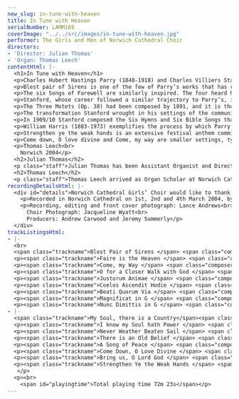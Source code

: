 ```yaml
---
new_slug: in-tune-with-heaven
title: In Tune with Heaven
serialNumber: LAMM169
coverImage: "../../src/images/in-tune-with-heaven.jpg"
performer: The Girls and Men of Norwich Cathedral Choir
directors:
- 'Director: Julian Thomas'
- 'Organ: Thomas Leech'
contentHtml: |-
  <h1>In Tune with Heaven</h1>
  <p>Charles Hubert Hastings Parry (1848-1918) and Charles Villiers Stanford (1852-1924) rose above the insular mediocrity of the British musical establishment of the time, exemplified in cathedrals throughout the country. Their prodigious musical abilities, together with wide-ranging intellect, energetic personality and a cosmopolitan outlook fostered by study abroad, allowed them to escape from the shadows of Mendelssohn and Spohr and lay the foundations of British musical renaissance.</p>
  <p>Blest pair of Sirens is one of the few of Parry’s works that has remained in the repertoire since its first performance, by Stanford in 1887. Setting Milton’s Ode at a Solemn Music the composer mirrors the poet’s three-part structure, and through his spontaneous and engaging lyricism creates a small masterpiece. The music is in perfect sympathy with Milton’s text and the tension between the opening section and the central passage concerning man’s discord (portrayed with a jarring change of metre and orchestration) is resolved at the last with one of Parry’s most exquisite melodies and a climax crowned with the return of the opening orchestral theme.</p>
  <p>The six Songs of Farewell are similarly inspired. The four heard here date from 1916 and, under the clouds of war and the composer’s failing health, evoke a noble and elegiac tone that seems to recall the late masterworks of Brahms. In the first, My soul there is a country, Parry’s concern with ‘just and noble accent’ is paramount; whilst this setting of Vaughan’s text is the most sectional motet of the set, the congruence of poetry and music is such that this never detracts from the overall sense. The shortest of the six, I know my soul hath power, is lighter in tone, even sardonic at times in its acknowledgement of man’s transient nature. Never weather beaten sail and There is an old belief add an intense contrapuntal dimension to the melodic beauty. The initial weariness of the former is perfectly captured in the diminished fifth motif, as is the final consolation in the rising octave of ‘Glory there the sun outshines’. The six-voice setting of Lockhart’s poem has a wider harmonic range with striking chordal passages (‘That creed I fain would keep’ quoting a plainsong Credo intonation) following imitation similar to that in Never weather beaten sail. As in all of the songs, Parry has complete command of the expressive potential of the choir using melody, harmony and tessitura to profound effect.</p>
  <p>Stanford, whose career followed a similar trajectory to Parry’s, is now regarded primarily as a brilliant teacher with a role-call of pupils including Vaughan Williams, Holst, Ireland, Bridge, Howells, Moeran and Lambert, and as a composer who reinvigorated the moribund cathedral tradition. His nine operas and seven symphonies are rarely performed and mainly unpublished, despite Vaughan Williams’ assertion that, had Stanford been German or Italian, his works would have been celebrated throughout his homeland.</p>
  <p>The Three Motets (Op. 38) had been composed by 1891, and it is thought that they were written to be sung as graces on certain feast days at dinners in Hall at Trinity College, Cambridge, where he held the post of organist for nine years. The ternary form of Justorum animae contrasts peaceful outer sections with a harmonically restless central passage. The eight-voice Ascension Day carol Coelos ascendit hodie is also cast in ternary form. The antiphonal writing interjects the text with repeated Alleluias and the sense of ascension is captured in the Amen, expanding from a single note to the final resonant cadence. The setting of the first verse of Psalm 119, Beati quorum via, is one of the most beautiful pieces in the cathedral repertory. The voices interweave with an effortless fluidity that belies the tight sonata-like structure of the motet.</p>
  <p>The transformation Stanford wrought in his settings of the communion service and the evening canticles was perhaps his greatest achievement in church music. The lovely Evening Service in G (1901) eschews the symphonic techniques he had employed in the earlier services in B flat and A in favour of a more intimate atmosphere. The Magnificat owes a certain debt to Schubert and, as is often commented, the treble solo and delicate organ accompaniment seem to evoke the image of Mary at her spinning-wheel. The overall mood of the Nunc Dimittis is appropriately valedictory, and personifies Simeon through the bass solo, with the choir making a telling contribution at ‘to be a light’. The restrained Gloria is built from the falling minor third theme of the opening, which is finally heard again in the closing ‘amen’.</p>
  <p>In 1909/10 Stanford composed the Six Hymns and Six Bible Songs that make up his op. 113, suggesting that each hymn (set for full choir) be followed by the appropriate song, for solo voice. O for a closer walk with God is based on the familiar hymn-tune Caithness, here transformed into a gentle triple-time metre. A Song of Peace (written to follow Pray that Jerusalem may have peace) takes words from Isaiah, traditionally heard in Advent. This association is reinforced with Stanford’s use of the hymn-tune Veni Emmanuel as part of the movement’s second theme. With the Magnificat in G, the Bible Songs (still too rarely performed) confirm Stanford’s mastery of the romantic song and his achievement in introducing this to the ecclesiastical environment.</p>
  <p>William Harris (1883-1973) exemplifies the process by which Parry’s and Stanford’s initially radical impact on English choral music eventually transformed into a highly conservative force in the musical establishment. Nevertheless, Harris, whose career as an organist eventually took him to St. George’s Chapel, Windsor Castle, produced a number of fine works, among them two anthems that stand alongside the finest choral works of Parry and Stanford. Faire is the heaven (1925) has been described as ‘a worthy successor to Blest Pair of Sirens’ and is a cornerstone of the cathedral repertory. Setting poetry of a quality equal to that in the Songs of Farewell Harris shows a similar command of choral writing. The scoring for double choir exploits a variety of textures: the two choirs enjoy a rapt exchange of material in the contemplative outer sections while antiphonal effects in the central passage are an arresting depiction of the choir of angels. Bring us, O Lord God (1959) shares a similarly rich harmonic world and is an apt companion piece to Faire is the heaven sharing many of the earlier anthem’s characteristics, although the scoring relies less on antiphonal effects.</p>
  <p>Strengthen ye the weak hands is an extensive festival anthem commissioned for the opening service of the 1949 Canterbury Festival, commemorating the science and art of healing. An imaginative response to the text, taken from Ecclesiasticus, Isaiah and the Book of Common Prayer, it stands in a long line of such works by English composers. A tenor recitative precedes the main theme of the piece (mirrored by the similar passage for full choir at the end) and Harris is particularly explicit in his setting of the words from Ecclesiasticus ‘Then shall the lame man leap as an hart’ both in the soprano and organ writing. The addition of the BCP text ‘O saviour of the world’ contains the heart of the work, adding the message of Christian salvation to the healing work of physicians and Harris responds with an intense yet subdued setting in stark contrast to the melodic sweep and excitement of the previous choral writing.</p>
  <p>Come down, O love divine and Come, my way are smaller settings, typical of the well-crafted music heard on a daily basis in the cathedral world. Harris’ fine tune for the well-known Pentecost hymn has unfortunately been eclipsed by Vaughan Williams’ equally good Down Ampney. However, in this hymn-anthem, the four verses are set with a winning simplicity, in a style similar to Stanford’s O for a closer walk. Likewise, the setting of George Herbert’s The Call suffers in the shadow of Vaughan Williams’ popular version. Harris writes a short ternary setting for choir and organ and produces an effective work that might otherwise be heard more frequently.</p>
  <p>Thomas Leech<br>
    Norwich 2004</p>
  <h2>Julian Thomas</h2>
  <p class="staff">Julian Thomas has been Assistant Organist and Director of the Girls’ Choir at Norwich Cathedral since September 2001. He gained his early musical training as a chorister at Salisbury Cathedral, and then as a music and academic scholar at Charterhouse, before going up to Jesus College, Cambridge, to read music as Organ Scholar. Whilst there he directed both the Chapel Choir and the College Mixed Choir, (including a CD recording of 20th century British choral music, and numerous foreign tours) and studied the organ with David Sanger. After graduating, Julian moved to Lincoln Cathedral to take up the new post of Second Assistant Organist, and in July 2000 he became a Fellow of the Royal College, gaining the Harding and Durrant prizes. He has appeared on both radio and television accompanying and conducting choirs in Lincoln and Norwich. In addition to his Cathedral duties, Julian teaches the organ, and gives regular recitals (recent venues having included Westminster, Blackburn, Salisbury, and Lincoln Cathedrals, and St. John, Smith Square, London). He has participated in a number of masterclasses with, amongst others, Naji Hakim and Nicolas Kynaston. He is a council member of the Friends of Cathedral Music, and is on the committee of the Association of Assistant Cathedral Organists. Julian is also Director of the Edington Music Festival (a Festival of Music within the Liturgy, which takes place in Wiltshire each August), and he is chorus-master for the U.E.A. Choir and directs the Norwich Cathedral Consort.</p>
  <h2>Thomas Leech</h2>
  <p class="staff">Thomas Leech arrived as Organ Scholar at Norwich Cathedral after graduating from Downing College, Cambridge, in July 2001. During his three years there as Organ Scholar he conducted Downing and Darwin College Choirs, as well as a number of major orchestral works. With Downing Choir he performed in Holland, Belgium, Hungary, Poland and the U.S.A, with Norwich Cathedral Choirs in Italy, Norway and Belgium, and he has also given concerts in France and Portugal. He has performed as a soloist in venues including Newcastle, Norwich and Winchester Cathedrals, Romsey Abbey and St. Michael’s, Cornhill, London, and his playing has been broadcast on BBC1 and live on Radio 3. He studied organ with David Sanger and in November 2002 studied in Germany with Johannes Geffert and at Klais Orgelbau with the inaugural Klais Organ Scholarship from the Eric Thompson Trust. He has participated in masterclasses and academies with many of today’s leading organists. Other current musical activities include conducting the Norwich-based Viva Voce Singers and private teaching. Thomas is a Fellow of the Royal College of Organists, winning the Durrant and Turpin prizes in the Fellowship examinations. He has recently been appointed Assistant Director of Music at Ripon Cathedral, a post he takes up in September 2004.</p>
recordingDetailsHtml: |-
  <div id="details">Norwich Cathedral Girls’ Choir would like to thank everybody who has supported this recording financially, especially Beryl Antony, Arthur Gallant, Christopher &amp; Judith Lawrence, a number of significant anonymous donors, and the friends and family of the late Jane Sheppard.
    <p>Recorded in Norwich Cathedral on 1st, 2nd and 4th March 2004, by kind of permission of the Chapter.</p>
    <p>Recording, editing and front cover photograph: Lance Andrews<br>
      Choir Photograph: Jacqueline Wyatt<br>
      Producers: Andrew Carwood and Jeremy Summerly</p>
  </div>
trackListingsHtml:
- |-
  <br>
  <span class="trackname">Blest Pair of Sirens </span> <span class="composer">Hubert Parry</span>
  <p><span class="trackname">Faire is the Heaven </span> <span class="composer">William Harris</span></p>
  <p><span class="trackname">Come, my Way </span> <span class="composer"> William Harris</span></p>
  <p><span class="trackname">O for a Closer Walk with God </span> <span class="composer"> Charles Stanford</span></p>
  <p><span class="trackname">Justorum Animae </span> <span class="composer"> Charles Stanford</span></p>
  <p><span class="trackname">Coelos Ascendit Hodie </span> <span class="composer"> Charles Stanford</span></p>
  <p><span class="trackname">Beati Quorum Via </span> <span class="composer"> Charles Stanford</span></p>
  <p><span class="trackname">Magnificat in G </span> <span class="composer"> Charles Stanford</span></p>
  <p><span class="trackname">Nunc Dimittis in G </span> <span class="composer"> Charles Stanford</span></p>
- |-
  <span class="trackname">My Soul, there is a Country</span><span class="composer"> Hubert Parry</span>
  <p><span class="trackname">I know my Soul hath Power </span> <span class="composer"> Hubert Parry</span></p>
  <p><span class="trackname">Never Weather Beaten Sail </span> <span class="composer"> Hubert Parry</span></p>
  <p><span class="trackname">There is an Old Belief </span> <span class="composer"> Hubert Parry</span></p>
  <p><span class="trackname">A Song of Peace </span> <span class="composer"> Charles Stanford</span></p>
  <p><span class="trackname">Come Down, O Love Divine </span> <span class="composer"> William Harris</span></p>
  <p><span class="trackname">Bring us, O Lord God </span> <span class="composer"> William Harris</span></p>
  <p><span class="trackname">Strengthen Ye the Weak Hands </span> <span class="composer"> William Harris</span><br>
   </p>
  <p><br>
    <span id="playingtime">Total playing time 72m 23s</span></p>
---
```



